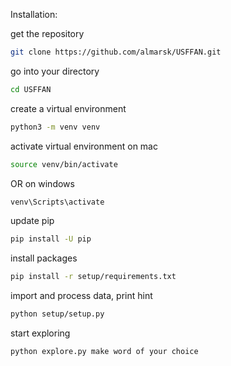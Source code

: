Installation:

get the repository
```sh
git clone https://github.com/almarsk/USFFAN.git
```
go into your directory
```sh
cd USFFAN
```
create a virtual environment
```sh
python3 -m venv venv
```
activate virtual environment on mac
```sh
source venv/bin/activate
```
OR on windows
```sh
venv\Scripts\activate
```
update pip
```sh
pip install -U pip
```
install packages
```sh
pip install -r setup/requirements.txt
```
import and process data, print hint
```sh
python setup/setup.py
```
start exploring
```sh
python explore.py make word of your choice
```
